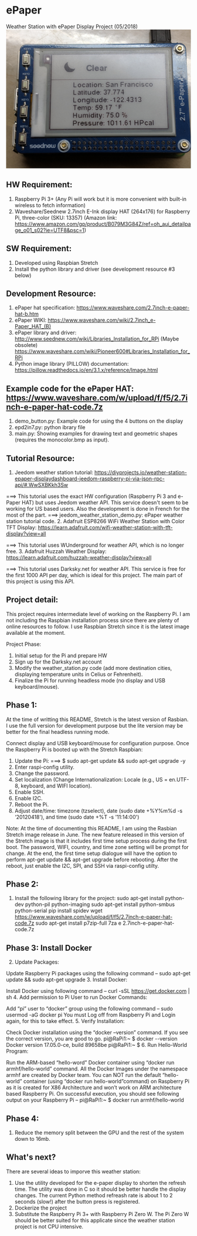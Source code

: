 # ePaper
Weather Station with ePaper Display Project (05/2018)
![text](https://github.com/nsxlai/ePaper/blob/master/IMG_20180611_230516.jpg)

HW Requirement:
---------------
1. Raspberry Pi 3+ (Any Pi will work but it is more convenient with built-in wireless to fetch information)
2. Waveshare/Seednew 2.7inch E-Ink display HAT (264x176) for Raspberry Pi, three-color (SKU: 13357)
(Amazon link: https://www.amazon.com/gp/product/B079M3G84Z/ref=oh_aui_detailpage_o01_s02?ie=UTF8&psc=1)

SW Requirement:
---------------
1. Developed using Raspbian Stretch
2. Install the python library and driver (see development resource #3 below)

Development Resource:
---------------------
1. ePaper hat specification: https://www.waveshare.com/2.7inch-e-paper-hat-b.htm
2. ePaper WIKI: https://www.waveshare.com/wiki/2.7inch_e-Paper_HAT_(B)
3. ePaper library and driver: http://www.seednew.com/wiki/Libraries_Installation_for_RPi (Maybe obsolete)
                              https://www.waveshare.com/wiki/Pioneer600#Libraries_Installation_for_RPi
4. Python image library (PILLOW) documentation: https://pillow.readthedocs.io/en/3.1.x/reference/Image.html

Example code for the ePaper HAT: https://www.waveshare.com/w/upload/f/f5/2.7inch-e-paper-hat-code.7z
--------------------------------
1. demo_button.py: Example code for using the 4 buttons on the display
2. epd2in7.py: python ibrary file
3. main.py: Showing examples for drawing text and geometric shapes (requires the monocolor.bmp as input).

Tutorial Resource:
------------------
1. Jeedom weather station tutorial: https://diyprojects.io/weather-station-epaper-displaydashboard-jeedom-raspberry-pi-via-json-rpc-api/#.WwSXBKkh3Sw

===> This tutorial uses the exact HW configuration (Raspberry Pi 3 and e-Paper HAT) but uses Jeedom weather API. This service doesn't seem to be working for US based users. Also the development is done in French for the most of the part.
===> jeedom_weather_station_demo.py: ePaper weather station tutorial code.
2. Adafruit ESP8266 WiFi Weather Station with Color TFT Display: https://learn.adafruit.com/wifi-weather-station-with-tft-display?view=all

===> This tutorial uses WUnderground for weather API, which is no longer free.
3. Adafruit Huzzah Weather Display: https://learn.adafruit.com/huzzah-weather-display?view=all

===> This tutorial uses Darksky.net for weather API. This service is free for the first 1000 API per day, which is ideal for this project. The main part of this project is using this API.

Project detail:
---------------
This project requires intermediate level of working on the Raspberry Pi. I am not including the Raspbian installation process since
there are plenty of online resources to follow. I use Raspbian Stretch since it is the latest image available at the moment.

   Project Phase:
   1. Initial setup for the Pi and prepare HW
   2. Sign up for the Darksky.net account
   3. Modify the weather_station.py code (add more destination cities, displaying temperature units in Celius or Fehrenheit).
   4. Finalize the Pi for running headless mode (no display and USB keyboard/mouse).


Phase 1:
--------
At the time of writting this README, Stretch is the latest version of Rasbian. I use the full version for development purpose but the lite version may be better for the final headless running mode.

Connect display and USB keyboard/mouse for configuration purpose. Once the Raspberry Pi is booted up with the Stretch Raspbian:
1. Update the Pi: ===> $ sudo apt-get update && sudo apt-get upgrade -y
2. Enter raspi-config utility.
3. Change the password.
4. Set localization (Change Internationalization: Locale (e.g., US = en.UTF-8, keyboard, and WIFI location).
5. Enable SSH.
6. Enable I2C.
7. Reboot the Pi.
8. Adjust date/time: timezone (tzselect), date (sudo date +%Y%m%d -s ‘20120418'), and time (sudo date +%T -s '11:14:00')

Note: At the time of documenting this README, I am using the Rasbian Stretch image release in June. The new feature released in this version of the Stretch image is that it includes first time setup process during the first boot. The password, WIFI, country, and time zone setting will be prompt for change. At the end, the first time setup dialogue will have the option to perform apt-get update && apt-get upgrade before rebooting. After the reboot, just enable the I2C, SPI, and SSH via raspi-config utilty.

## Phase 2:
1. Install the following library for the project:
sudo apt-get install python-dev python-pil python-imaging
sudo apt-get install python-smbus python-serial
pip install spidev
wget https://www.waveshare.com/w/upload/f/f5/2.7inch-e-paper-hat-code.7z
sudo apt-get install p7zip-full
7za e 2.7inch-e-paper-hat-code.7z

## Phase 3: Install Docker
2. Update Packages:

Update Raspberry Pi packages using the following command –
sudo apt-get update && sudo apt-get upgrade
3. Install Docker:

Install Docker using following command –
curl -sSL https://get.docker.com | sh
4. Add permission to Pi User to run Docker Commands:

Add “pi” user to “docker” group using the following command –
sudo usermod -aG docker pi
You must Log off from Raspberry Pi and Login again, for this to take effect.
5. Verify Installation:

Check Docker installation using the “docker –version” command. If you see the correct version, you are good to go.
pi@RaPi1:~ $ docker --version
Docker version 17.05.0-ce, build 89658be
pi@RaPi1:~ $
6. Run Hello-World Program:

Run the ARM-based “hello-word” Docker container using “docker run armhf/hello-world” command. All the Docker Images under the namespace armhf are created by Docker team.
You can NOT run the default “hello-world” container (using “docker run hello-world”command) on Raspberry Pi as it is created for X86 Architecture and won’t work on ARM architecture based Raspberry Pi.
On successful execution, you should see following output on your Raspberry Pi –
pi@RaPi1:~ $ docker run armhf/hello-world


## Phase 4:
1. Reduce the memory split between the GPU and the rest of the system down to 16mb.

## What's next?
There are several ideas to imporve this weather station:
1. Use the utility developed for the e-paper display to shorten the refresh time. The utility was done in C so it should be better handle the display changes. The current Python method refreash rate is about 1 to 2 seconds (slow!) after the button press is registered.
2. Dockerize the project
3. Substitute the Raspberry Pi 3+ with Raspberry Pi Zero W. The Pi Zero W should be better suited for this applicate since the weather station project is not CPU intensive.
